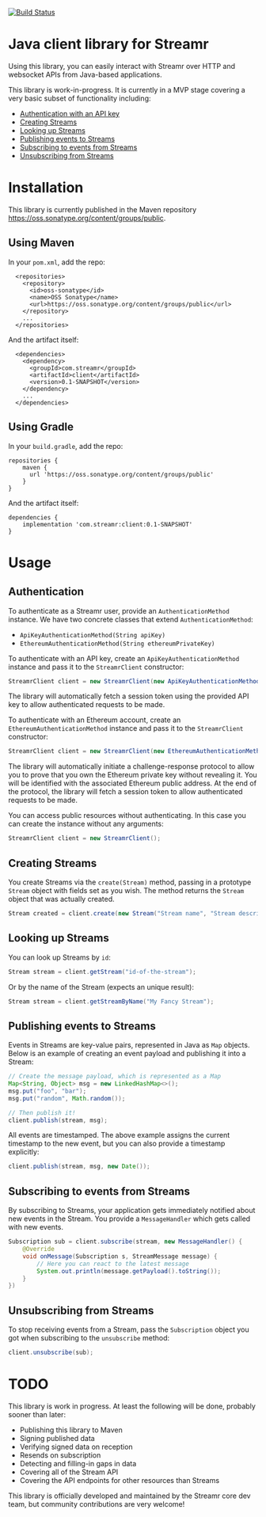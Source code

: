 [![Build Status](https://travis-ci.com/streamr-dev/streamr-client-java.svg?branch=master)](https://travis-ci.com/streamr-dev/streamr-client-java)

# Java client library for Streamr

Using this library, you can easily interact with Streamr over HTTP and websocket APIs from Java-based applications.

This library is work-in-progress. It is currently in a MVP stage covering a very basic subset of functionality including:

- [Authentication with an API key](#authentication)
- [Creating Streams](#creating-streams)
- [Looking up Streams](#looking-up-streams)
- [Publishing events to Streams](#publishing)
- [Subscribing to events from Streams](#subscribing)
- [Unsubscribing from Streams](#unsubscribing)

# Installation

This library is currently published in the Maven repository https://oss.sonatype.org/content/groups/public. 

## Using Maven

In your `pom.xml`, add the repo:
```
  <repositories>
    <repository>
      <id>oss-sonatype</id>
      <name>OSS Sonatype</name>
      <url>https://oss.sonatype.org/content/groups/public</url>
    </repository>
    ...
  </repositories>
```
And the artifact itself:
```
  <dependencies>
    <dependency>
      <groupId>com.streamr</groupId>
      <artifactId>client</artifactId>
      <version>0.1-SNAPSHOT</version>
    </dependency>
    ...
  </dependencies>
```

## Using Gradle

In your `build.gradle`, add the repo:
```
repositories {
    maven {
      url 'https://oss.sonatype.org/content/groups/public'
    }
}
```
And the artifact itself:
```
dependencies {
    implementation 'com.streamr:client:0.1-SNAPSHOT'
}
```

# Usage

<a name="authentication"></a>
## Authentication
To authenticate as a Streamr user, provide an `AuthenticationMethod` instance. We have two concrete classes that extend `AuthenticationMethod`:

- `ApiKeyAuthenticationMethod(String apiKey)`
- `EthereumAuthenticationMethod(String ethereumPrivateKey)`

To authenticate with an API key, create an `ApiKeyAuthenticationMethod` instance and pass it to the `StreamrClient` constructor:

```java
StreamrClient client = new StreamrClient(new ApiKeyAuthenticationMethod(myApiKey)); 
```

The library will automatically fetch a session token using the provided API key to allow authenticated requests to be made.

To authenticate with an Ethereum account, create an `EthereumAuthenticationMethod` instance and pass it to the `StreamrClient` constructor:

```java
StreamrClient client = new StreamrClient(new EthereumAuthenticationMethod(myEthereumPrivateKey)); 
```

The library will automatically initiate a challenge-response protocol to allow you to prove that you own the Ethereum private key without revealing it. You will be identified with the associated Ethereum public address. At the end of the protocol, the library will fetch a session token to allow authenticated requests to be made.

You can access public resources without authenticating. In this case you can create the instance without any arguments:

```java
StreamrClient client = new StreamrClient(); 
```

<a name="creating-streams"></a>
## Creating Streams

You create Streams via the `create(Stream)` method, passing in a prototype `Stream` object with fields set as you wish. The method returns the `Stream` object that was actually created.

```java
Stream created = client.create(new Stream("Stream name", "Stream description"));
```

<a name="looking-up-streams"></a>
## Looking up Streams

You can look up Streams by `id`:

```java
Stream stream = client.getStream("id-of-the-stream");
```

Or by the name of the Stream (expects an unique result):

```java
Stream stream = client.getStreamByName("My Fancy Stream");
```

<a name="publishing"></a>
## Publishing events to Streams

Events in Streams are key-value pairs, represented in Java as `Map` objects. Below is an example of creating an event payload and publishing it into a Stream:

```java
// Create the message payload, which is represented as a Map
Map<String, Object> msg = new LinkedHashMap<>();
msg.put("foo", "bar");
msg.put("random", Math.random());

// Then publish it!
client.publish(stream, msg);
```

All events are timestamped. The above example assigns the current timestamp to the new event, but you can also provide a timestamp explicitly:

```java
client.publish(stream, msg, new Date());
```

<a name="subscribing"></a>
## Subscribing to events from Streams

By subscribing to Streams, your application gets immediately notified about new events in the Stream. You provide a `MessageHandler` which gets called with new events.

```java
Subscription sub = client.subscribe(stream, new MessageHandler() {
    @Override
    void onMessage(Subscription s, StreamMessage message) {
        // Here you can react to the latest message
        System.out.println(message.getPayload().toString());
    }
})
```

<a name="unsubscribing"></a>
## Unsubscribing from Streams

To stop receiving events from a Stream, pass the `Subscription` object you got when subscribing to the `unsubscribe` method:

```java
client.unsubscribe(sub);
```

# TODO

This library is work in progress. At least the following will be done, probably sooner than later:

- Publishing this library to Maven
- Signing published data
- Verifying signed data on reception
- Resends on subscription
- Detecting and filling-in gaps in data
- Covering all of the Stream API
- Covering the API endpoints for other resources than Streams

This library is officially developed and maintained by the Streamr core dev team, but community contributions are very welcome!
